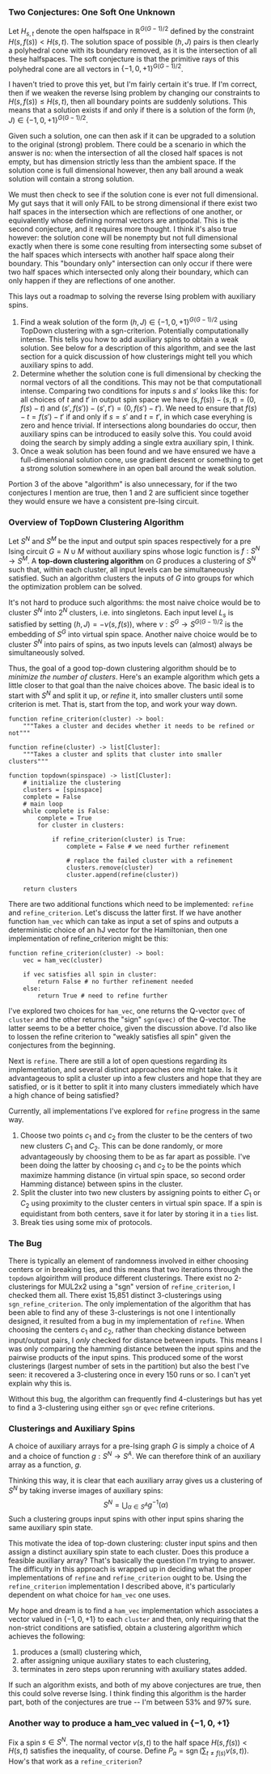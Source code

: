 ### Two Conjectures: One Soft One Unknown

Let $H_{s,t}$ denote the open halfspace in $\mathbb{R}^{G(G-1)/2}$ defined by the constraint $H(s,f(s)) < H(s,t)$. The solution space of possible $(h,J)$ pairs is then clearly a polyhedral cone with its boundary removed, as it is the intersection of all these halfspaces. The soft conjecture is that the primitive rays of this polyhedral cone are all vectors in $\{-1,0,+1\}^{G(G-1)/2}$. 

I haven't tried to prove this yet, but I'm fairly certain it's true. If I'm correct, then if we weaken the reverse Ising problem by changing our constraints to $H(s,f(s)) \leq H(s,t)$, then all boundary points are suddenly solutions. This means that a solution exists if and only if there is a solution of the form $(h,J) \in \{-1,0,+1\}^{G(G-1)/2}$.

Given such a solution, one can then ask if it can be upgraded to a solution to the original (strong) problem. There could be a scenario in which the answer is no: when the intersection of all the closed half spaces is not empty, but has dimension strictly less than the ambient space. If the solution cone is full dimensional however, then any ball around a weak solution will contain a strong solution.

We must then check to see if the solution cone is ever not full dimensional. My gut says that it will only FAIL to be strong dimensional if there exist two half spaces in the intersection which are reflections of one another, or equivalently whose defining normal vectors are antipodal. This is the second conjecture, and it requires more thought. I think it's also true however: the solution cone will be nonempty but not full dimensional exactly when there is some cone resulting from intersecting some subset of the half spaces which intersects with another half space along their boundary. This "boundary only" intersection can only occur if there were two half spaces which intersected only along their boundary, which can only happen if they are reflections of one another.

This lays out a roadmap to solving the reverse Ising problem with auxiliary spins.

1. Find a weak solution of the form $(h,J) \in \{-1,0,+1\}^{G(G-1)/2}$ using TopDown clustering with a sgn-criterion. Potentially computationally intense. This tells you how to add auxiliary spins to obtain a weak solution. See below for a description of this algorithm, and see the last section for a quick discussion of how clusterings might tell you which auxiliary spins to add.
2. Determine whether the solution cone is full dimensional by checking the normal vectors of all the conditions. This may not be that computationall intense. Comparing two conditions for inputs $s$ and $s'$ looks like this: for all choices of $t$ and $t'$ in output spin space we have $(s,f(s)) - (s,t) = (0,f(s) - t)$ and $(s', f(s')) - (s', t') = (0, f(s') - t')$. We need to ensure that $f(s) - t = f(s') - t'$ if and only if $s = s'$ and $t = t'$, in which case everyhing is zero and hence trivial. If intersections along boundaries do occur, then auxiliary spins can be introduced to easily solve this. You could avoid doing the search by simply adding a single extra auxiliary spin, I think.
3. Once a weak solution has been found and we have ensured we have a full-dimensional solution cone, use gradient descent or something to get a strong solution somewhere in an open ball around the weak solution.

Portion 3 of the above "algorithm" is also unnecessary, for if the two conjectures I mention are true, then 1 and 2 are sufficient since together they would ensure we have a consistent pre-Ising circuit.

### Overview of TopDown Clustering Algorithm

Let $S^N$ and $S^M$ be the input and output spin spaces respectively for a pre Ising circuit $G = N \cup M$ without auxiliary spins whose logic function is $f:S^N \to S^M$. A **top-down clustering algorithm** on $G$ produces a clustering of $S^N$ such that, within each cluster, all input levels can be simultaneously satisfied. Such an algorithm clusters the inputs of $G$ into groups for which the optimization problem can be solved.

It's not hard to produce such algorithms: the most naive choice would be to cluster $S^N$ into $2^N$ clusters, i.e. into singletons. Each input level $L_s$ is satisfied by setting $(h,J) = -\nu(s, f(s))$,  where $\nu: S^G\to S^{G(G-1)/2}$ is the embedding of $S^G$ into virtual spin space. Another naive choice would be to cluster $S^N$ into pairs of spins, as two inputs levels can (almost) always be simultaneously solved.

Thus, the goal of a good top-down clustering algorithm should be to *minimize the number of clusters*. Here's an example algorithm which gets a little closer to that goal than the naive choices above. The basic ideal is to start with $S^N$ and split it up, or *refine* it, into smaller clusters until some criterion is met. That is, start from the top, and work your way down.

```pseudocode
function refine_criterion(cluster) -> bool:
	"""Takes a cluster and decides whether it needs to be refined or not"""

function refine(cluster) -> list[Cluster]:
	"""Takes a cluster and splits that cluster into smaller clusters"""

function topdown(spinspace) -> list[Cluster]:
	# initialize the clustering
	clusters = [spinspace]
	complete = False
	# main loop
	while complete is False:
		complete = True
		for cluster in clusters:
			
			if refine_criterion(cluster) is True:
				complete = False # we need further refinement
				
				# replace the failed cluster with a refinement
				clusters.remove(cluster)
				cluster.append(refine(cluster))

	return clusters
```

There are two additional functions which need to be implemented: `refine` and `refine_criterion`. Let's discuss the latter first. If we have another function `ham_vec` which can take as input a set of spins and outputs a deterministic choice of an hJ vector for the Hamiltonian, then one implementation of refine_criterion might be this:

```pseudocode
function refine_criterion(cluster) -> bool:
	vec = ham_vec(cluster)
	
	if vec satisfies all spin in cluster:
		return False # no further refinement needed
	else: 
		return True # need to refine further
```

I've explored two choices for `ham_vec`, one returns the Q-vector `qvec` of `cluster` and the other returns the "sign" `sgn(qvec)` of the Q-vector. The latter seems to be a better choice, given the discussion above. I'd also like to lossen the refine criterion to "weakly satisfies all spin" given the conjectures from the beginning.

Next is `refine`. There are still a lot of open questions regarding its implementation, and several distinct approaches one might take. Is it advantageous to split a cluster up into a few clusters and hope that they are satisfied, or is it better to split it into many clusters immediately which have a high chance of being satisfied?

Currently, all implementations I've explored for `refine` progress in the same way.

1. Choose two points $c_1$ and $c_2$ from the cluster to be the centers of two new clusters $C_1$ and $C_2$. This can be done randomly, or more advantageously by choosing them to be as far apart as possible. I've been doing the latter by choosing $c_1$ and $c_2$ to be the points which maximize hamming distance (in virtual spin space, so second order Hamming distance) between spins in the cluster.
2. Split the cluster into two new clusters by assigning points to either $C_1$ or $C_2$ using proximity to the cluster centers in virtual spin space. If a spin is equidistant from both centers, save it for later by storing it in a `ties` list.
3. Break ties using some mix of protocols.

### The Bug

There is typically an element of randomness involved in either choosing centers or in breaking ties, and this means that two iterations through the `topdown` algoirithm will produce different clusterings. There exist no 2-clusterings for MUL2x2 using a "sgn" version of `refine_criterion`, I checked them all. There exist 15,851 distinct 3-clusterings using `sgn_refine_criterion`. The only implementation of the algorithm that has been able to find any of these 3-clusterings is not one I intentionally designed, it resulted from a bug in my implementation of `refine`. When choosing the centers $c_1$ and $c_2$, rather than checking distance between input/output pairs, I *only* checked for distance between inputs. This means I was only comparing the hamming distance between the input spins and the pairwise products of the input spins. This produced some of the worst clusterings (largest number of sets in the partition) but also the best I've seen: it recovered a 3-clustering once in every 150 runs or so. I can't yet explain why this is.

Without this bug, the algorithm can frequently find 4-clusterings but has yet to find a 3-clustering using either `sgn` or `qvec` refine criterions.

### Clusterings and Auxiliary Spins

A choice of auxiliary arrays for a pre-Ising graph $G$ is simply a choice of $A$ and a choice of function $g:S^N \to S^A$. We can therefore think of an auxiliary array as a function, $g$.

Thinking this way, it is clear that each auxiliary array gives us a clustering of $S^N$ by taking inverse images of auxiliary spins:
$$
S^N = \bigcup_{\alpha \in S^A} g^{-1}(\alpha)
$$
Such a clustering groups input spins with other input spins sharing the same auxiliary spin state.

This motivate the idea of top-down clustering: cluster input spins and then assign a distinct auxiliary spin state to each cluster. Does this produce a feasible auxiliary array? That's basically the question I'm trying to answer. The difficulty in this approach is wrapped up in deciding what the proper implementations of `refine` and `refine_criterion` ought to be. Using the `refine_criterion` implementation I described above, it's particularly dependent on what choice for `ham_vec` one uses.

My hope and dream is to find a `ham_vec` implementation which associates a vector valued in $\{-1,0,+1\}$ to each `cluster` and then, only requiring that the non-strict conditions are satisfied, obtain a clustering algorithm which achieves the following:

1. produces a (small) clustering which,
2. after assigning unique auxiliary states to each clustering,
3. terminates in zero steps upon rerunning with axuiliary states added.

If such an algorithm exists, and both of my above conjectures are true, then this could solve reverse Ising. I think finding this algorithm is the harder part, both of the conjectures are true -- I'm between 53% and 97% sure.

### Another way to produce a ham_vec valued in $\{-1, 0, +1\}$

Fix a spin $s \in S^N$. The normal vector $v(s,t)$ to the half space $H(s,f(s)) < H(s,t)$ satisfies the inequality, of course. Define $P_a = \operatorname{sgn}\big(\sum_{t \neq f(s)} v(s,t)\big)$. How's that work as a `refine_criterion`?